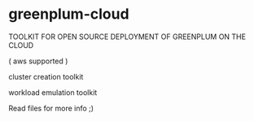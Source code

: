 # greenplum-cloud
TOOLKIT FOR OPEN SOURCE DEPLOYMENT OF GREENPLUM ON THE CLOUD

( aws supported )

cluster creation toolkit

workload emulation toolkit

Read files for more info ;)

